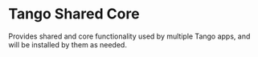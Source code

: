 Tango Shared Core
=====

Provides shared and core functionality used by multiple Tango apps, and will be installed by them as needed.


